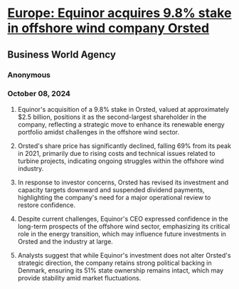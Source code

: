 # [Europe: Equinor acquires 9.8% stake in offshore wind company Orsted](https://advance.lexis.com/api/document?collection=news&id=urn:contentItem:6D9H-69V1-JDRF-31XJ-00000-00&context=1519360)
## Business World Agency
### Anonymous
### October 08, 2024

1. Equinor's acquisition of a 9.8% stake in Orsted, valued at approximately $2.5 billion, positions it as the second-largest shareholder in the company, reflecting a strategic move to enhance its renewable energy portfolio amidst challenges in the offshore wind sector.

2. Orsted's share price has significantly declined, falling 69% from its peak in 2021, primarily due to rising costs and technical issues related to turbine projects, indicating ongoing struggles within the offshore wind industry.

3. In response to investor concerns, Orsted has revised its investment and capacity targets downward and suspended dividend payments, highlighting the company's need for a major operational review to restore confidence.

4. Despite current challenges, Equinor's CEO expressed confidence in the long-term prospects of the offshore wind sector, emphasizing its critical role in the energy transition, which may influence future investments in Orsted and the industry at large.

5. Analysts suggest that while Equinor's investment does not alter Orsted's strategic direction, the company retains strong political backing in Denmark, ensuring its 51% state ownership remains intact, which may provide stability amid market fluctuations.